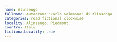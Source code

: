 ```yaml
---
name: Alinsengo
fullName: Autodromo "Carlo Salamano" di Alinsengo
categories: road fictional clockwise
locality: Alinsengo, Piedmont
country: Italy
fictionalLocality: true
---
```

